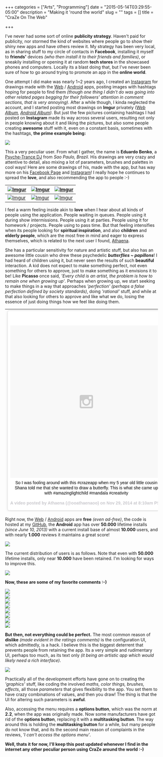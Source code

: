 +++
categories = ["Arts", "Programming"]
date = "2015-05-14T03:29:55-05:00"
description = "Making it 'round the world"
slug = ""
tags = []
title = "CraZe On The Web"

+++

I've never had some sort of online **publicity strategy**. Haven't paid for publicity, nor stormed the kind of websites where people go to show their shiny new apps and have others review it. My strategy has been very local, as in sharing stuff to my circle of contacts in **Facebook**, installing it myself to **friends'** devices *(who then install it to their friends and families)*, or sneakily installing or opening it at random **tech stores** in the showcased phones and computers. Locally its a blast doing that, but I've never been sure of how to go around trying to promote an app in the **online world**.

One attempt I did make was nearly 1~2 years ago, I created an [Instagram](https://instagram.com/crazeapp) for drawings made with the [Web](https://craze.herokuapp.com) / [Android](https://play.google.com/store/apps/details?id=com.zubieta.craze) apps, posting images with hashtags hoping for people to find them *(though one thing I didn't do was going into other related pages begging for their followers' attention in comment sections, that is very annoying)*. After a while though, I kinda neglected the account, and I started posting most drawings on **Imgur** privately *([Web Album](https://imgur.com/a/VxwIm), [Android Album](https://imgur.com/a/fdEgK))*. But just the few pictures containing hashtags I had posted on **Instagram** made its way across several users, resulting not only in people knowing about it and liking the pictures, but also some people creating **awesome** stuff with it, even on a constant basis, sometimes with the hashtags, **the prime example being:**

[![](https://i.imgur.com/BwKcxoT.png)](https://instagram.com/space_mandala)

This a very peculiar user. From what I gather, the name is **Eduardo Benko**, a [Psyche-Trance DJ](https://soundcloud.com/djebenko) from *Sao Paulo, Brazil*. His drawings are very crazy and attentive to detail, also mixing a lot of parameters, brushes and palettes in cool ways! Here are some drawings of his, made with the app, but has way more on his [Facebook Page](https://www.facebook.com/djebenko) and [Instagram](https://instagram.com/space_mandala)! I really hope he continues to spread the **love**, and also recommending the app to people :-)

| [![][01]][01] | [![][02]][02] | [![][03]][03] |
|----|----|----|
| [![][04]][04] | [![][05]][05] | [![][06]][06] |

I feel a warm feeling inside akin to **love** when I hear about all kinds of people using the application. People waiting in queues. People using it during show intermissions. People using it at parties. People using it for homework / projects. People using to pass time. But that feeling intensifies when its people looking for **spiritual inspiration**, and also **children** and **elderly people**, which are the most free in mind and eager to express themselves, which is related to the next user I found, [Athaena](https://instagram.com/ooathaenaoo/).

She has a particular sensitivity for nature and artistic stuff, but also has an awesome little cousin who drew these psychedelic _**butterflies ~ papillons**_! I had heard of children using it, but never seen the results of such **beautiful** interaction. A kid does not expect to make something perfect, not even something for others to approve, just to make something as it envisions it to be! Like **Picasso** once said, *'Every child is an artist, the problem is how to remain one when growing up'*. Perhaps when growing up, we start seeking to make things in a way that approaches *'perfection'* *(perhaps a false perfection defined by society standards)*, doing *'rational'* stuff, and while at that also looking for others to approve and like what we do, losing the essence of just doing things how we feel like doing them.

| <blockquote class="instagram-media" data-instgrm-captioned data-instgrm-version="4" style=" background:#FFF; border:0; border-radius:3px; box-shadow:0 0 1px 0 rgba(0,0,0,0.5),0 1px 10px 0 rgba(0,0,0,0.15); margin: 1px; max-width:658px; padding:0; width:99.375%; width:-webkit-calc(100% - 2px); width:calc(100% - 2px);"><div style="padding:8px;"> <div style=" background:#F8F8F8; line-height:0; margin-top:40px; padding:50% 0; text-align:center; width:100%;"> <div style=" background:url(data:image/png;base64,iVBORw0KGgoAAAANSUhEUgAAACwAAAAsCAMAAAApWqozAAAAGFBMVEUiIiI9PT0eHh4gIB4hIBkcHBwcHBwcHBydr+JQAAAACHRSTlMABA4YHyQsM5jtaMwAAADfSURBVDjL7ZVBEgMhCAQBAf//42xcNbpAqakcM0ftUmFAAIBE81IqBJdS3lS6zs3bIpB9WED3YYXFPmHRfT8sgyrCP1x8uEUxLMzNWElFOYCV6mHWWwMzdPEKHlhLw7NWJqkHc4uIZphavDzA2JPzUDsBZziNae2S6owH8xPmX8G7zzgKEOPUoYHvGz1TBCxMkd3kwNVbU0gKHkx+iZILf77IofhrY1nYFnB/lQPb79drWOyJVa/DAvg9B/rLB4cC+Nqgdz/TvBbBnr6GBReqn/nRmDgaQEej7WhonozjF+Y2I/fZou/qAAAAAElFTkSuQmCC); display:block; height:44px; margin:0 auto -44px; position:relative; top:-22px; width:44px;"></div></div> <p style=" margin:8px 0 0 0; padding:0 4px;"> <a href="https://instagram.com/p/v_WajqLsV9/" style=" color:#000; font-family:Arial,sans-serif; font-size:14px; font-style:normal; font-weight:normal; line-height:17px; text-decoration:none; word-wrap:break-word;" target="_top">So I was fooling around with this #crazeapp when my 5 year old little cousin Shana told me that she wanted to draw a butterfly. This is what she came up with #amazinglightchild #mandala #creativity</a></p> <p style=" color:#c9c8cd; font-family:Arial,sans-serif; font-size:14px; line-height:17px; margin-bottom:0; margin-top:8px; overflow:hidden; padding:8px 0 7px; text-align:center; text-overflow:ellipsis; white-space:nowrap;">A video posted by Athaena (@ooathaenaoo) on <time style=" font-family:Arial,sans-serif; font-size:14px; line-height:17px;" datetime="2014-11-29T16:10:34+00:00">Nov 29, 2014 at 8:10am PST</time></p></div></blockquote> <script async defer src="//platform.instagram.com/en_US/embeds.js"></script> | <blockquote class="instagram-media" data-instgrm-captioned data-instgrm-version="4" style=" height:100%;background:#FFF; border:0; border-radius:3px; box-shadow:0 0 1px 0 rgba(0,0,0,0.5),0 1px 10px 0 rgba(0,0,0,0.15); margin: 1px; max-width:658px; padding:0; width:99.375%; width:-webkit-calc(100% - 2px); width:calc(100% - 2px);"><div style="padding:8px;"> <div style=" background:#F8F8F8; line-height:0; margin-top:40px; padding:50% 0; text-align:center; width:100%;"> <div style=" background:url(data:image/png;base64,iVBORw0KGgoAAAANSUhEUgAAACwAAAAsCAMAAAApWqozAAAAGFBMVEUiIiI9PT0eHh4gIB4hIBkcHBwcHBwcHBydr+JQAAAACHRSTlMABA4YHyQsM5jtaMwAAADfSURBVDjL7ZVBEgMhCAQBAf//42xcNbpAqakcM0ftUmFAAIBE81IqBJdS3lS6zs3bIpB9WED3YYXFPmHRfT8sgyrCP1x8uEUxLMzNWElFOYCV6mHWWwMzdPEKHlhLw7NWJqkHc4uIZphavDzA2JPzUDsBZziNae2S6owH8xPmX8G7zzgKEOPUoYHvGz1TBCxMkd3kwNVbU0gKHkx+iZILf77IofhrY1nYFnB/lQPb79drWOyJVa/DAvg9B/rLB4cC+Nqgdz/TvBbBnr6GBReqn/nRmDgaQEej7WhonozjF+Y2I/fZou/qAAAAAElFTkSuQmCC); display:block; height:44px; margin:0 auto -44px; position:relative; top:-22px; width:44px;"></div></div> <p style=" margin:8px 0 0 0; padding:0 4px;"> <a href="https://instagram.com/p/v_X6yALsSZ/" style=" color:#000; font-family:Arial,sans-serif; font-size:14px; font-style:normal; font-weight:normal; line-height:17px; text-decoration:none; word-wrap:break-word;" target="_top">5 year old Shana&#39;s #crazeapp #artwork... She called the first one #papillon :)</a></p> <p style=" color:#c9c8cd; font-family:Arial,sans-serif; font-size:14px; line-height:17px; margin-bottom:0; margin-top:8px; overflow:hidden; padding:8px 0 7px; text-align:center; text-overflow:ellipsis; white-space:nowrap;">A video posted by Athaena (@ooathaenaoo) on <time style=" font-family:Arial,sans-serif; font-size:14px; line-height:17px;" datetime="2014-11-29T16:23:42+00:00">Nov 29, 2014 at 8:23am PST</time></p></div></blockquote> <script async defer src="//platform.instagram.com/en_US/embeds.js"></script> |
|----|----|

Right now, the [Web](https://craze.herokuapp.com) / [Android](https://play.google.com/store/apps/details?id=com.zubieta.craze) apps are **free** *(even ad-free)*, the code is hosted at my [GitHub](https://github.com/Zubieta), the **Android** app has over **50.000** lifetime installs *(since June 10, 2013)* with a current install base of almost **10.000** users, and with nearly **1.000** reviews it maintains a great score!

[![](https://i.imgur.com/pc0IUQr.png)](https://i.imgur.com/pc0IUQr.png)

The current distribution of users is as follows. Note that even with **50.000** lifetime installs, only near **10.000** have been retained. I'm looking for ways to improve this.

[![](https://i.imgur.com/NrSqD5I.png)](https://i.imgur.com/NrSqD5I.png)

**Now, these are some of my favorite comments :-)**

[![](https://i.imgur.com/H0QYcvE.png)](https://i.imgur.com/H0QYcvE.png)
<br />
[![](https://i.imgur.com/dolHHLb.png)](https://i.imgur.com/dolHHLb.png)
<br />
[![](https://i.imgur.com/IsYZegg.png)](https://i.imgur.com/IsYZegg.png)
<br />
[![](https://i.imgur.com/VdA7jTK.png)](https://i.imgur.com/VdA7jTK.png)
<br />
[![](https://i.imgur.com/wwVipm2.png)](https://i.imgur.com/wwVipm2.png)
<br />
[![](https://i.imgur.com/ZHBdEVJ.png)](https://i.imgur.com/ZHBdEVJ.png)
<br />
[![](https://i.imgur.com/zbbYZDO.png)](https://i.imgur.com/zbbYZDO.png)
<br />
[![](https://i.imgur.com/YNGwnW7.png)](https://i.imgur.com/YNGwnW7.png)

**But then, not everything could be perfect.** The most common reason of **dislike** *(made evident in the ratings comments)* is the configuration UI, which admittedly, is a hack. I believe this is the biggest deterrent that prevents people from retaining the app. Its a very simple and rudimentary UI, perhaps too much, as its text only *(it being an artistic app which would likely need a rich interface)*.

[![](https://i.imgur.com/NtvlAg8.png)](https://i.imgur.com/NtvlAg8.png)

Practically all of the development efforts have gone on to creating the *'graphics'* stuff, like coding the involved *maths, color things, brushes, effects*, all those *parameters* that gives flexibility to the app. You set them to have crazy combinations of values, and then you draw! The thing is that the UI for altering such parameters is **awful**.

Also, accessing the menu requires a **options button**, which was the norm at **2.2**, when the app was originally made. Now some manufacturers have got rid of the **options button**, replacing it with a **multitasking button**. The way around this is holding the **multitasking button** for a while, but many people do not know that, and its the second main reason of complaints in the reviews, *'I can't access the options menu'*.

**Well, thats it for now, I'll keep this post updated whenever I find in the internet any other peculiar person using CraZe around the world :-)**

[01]: https://i.imgur.com/O0fBa7Y.jpg "Imgur"
[02]: https://i.imgur.com/S0pxGkr.jpg "Imgur"
[03]: https://i.imgur.com/VUkW2jf.png "Imgur"
[04]: https://i.imgur.com/8H4xFmk.jpg "Imgur"
[05]: https://i.imgur.com/vYWcl6M.png "Imgur"
[06]: https://i.imgur.com/e2NqwZr.png "Imgur"